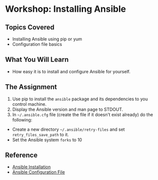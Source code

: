 # Workshop: Installing Ansible

## Topics Covered

* Installing Ansible using pip or yum
* Configuration file basics

## What You Will Learn

* How easy it is to install and configure Ansible for yourself.

## The Assignment

1. Use pip to install the `ansible` package and its dependencies to you control machine.
1. Display the Ansible version and man page to STDOUT.
1. In `~/.ansible.cfg` file (create the file if it doesn't exist already) do the following:
  * Create a new directory `~/.ansible/retry-files` and set `retry_files_save_path` to it.
  * Set the Ansible system `forks` to 10

## Reference

* [Ansible Installation](http://docs.ansible.com/ansible/intro_installation.html)
* [Ansible Configuration File](http://docs.ansible.com/ansible/intro_configuration.html)
